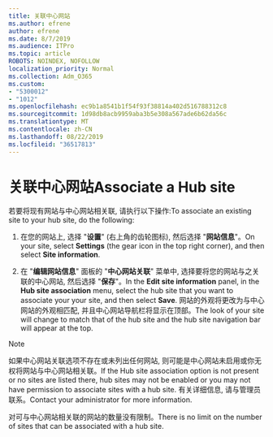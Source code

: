 ```yaml
---
title: 关联中心网站
ms.author: efrene
author: efrene
ms.date: 8/7/2019
ms.audience: ITPro
ms.topic: article
ROBOTS: NOINDEX, NOFOLLOW
localization_priority: Normal
ms.collection: Adm_O365
ms.custom:
- "5300012"
- "1012"
ms.openlocfilehash: ec9b1a8541b1f54f93f38814a402d516788312c8
ms.sourcegitcommit: 1d98db8acb9959aba3b5e308a567ade6b62da56c
ms.translationtype: MT
ms.contentlocale: zh-CN
ms.lasthandoff: 08/22/2019
ms.locfileid: "36517813"
---
```

# <a name="associate-a-hub-site"></a><span data-ttu-id="b07c7-102">关联中心网站</span><span class="sxs-lookup"><span data-stu-id="b07c7-102">Associate a Hub site</span></span>

<span data-ttu-id="b07c7-103">若要将现有网站与中心网站相关联, 请执行以下操作:</span><span class="sxs-lookup"><span data-stu-id="b07c7-103">To associate an existing site to your hub site, do the following:</span></span>
  
1. <span data-ttu-id="b07c7-104">在您的网站上, 选择 "**设置**" (右上角的齿轮图标), 然后选择 "**网站信息**"。</span><span class="sxs-lookup"><span data-stu-id="b07c7-104">On your site, select **Settings** (the gear icon in the top right corner), and then select **Site information**.</span></span>

2. <span data-ttu-id="b07c7-105">在 "**编辑网站信息**" 面板的 "**中心网站关联**" 菜单中, 选择要将您的网站与之关联的中心网站, 然后选择 "**保存**"。</span><span class="sxs-lookup"><span data-stu-id="b07c7-105">In the **Edit site information** panel, in the **Hub site association** menu, select the hub site that you want to associate your your site, and then select **Save**.</span></span> <span data-ttu-id="b07c7-106">网站的外观将更改为与中心网站的外观相匹配, 并且中心网站导航栏将显示在顶部。</span><span class="sxs-lookup"><span data-stu-id="b07c7-106">The look of your site will change to match that of the hub site and the hub site navigation bar will appear at the top.</span></span>

 > [!Note]
><span data-ttu-id="b07c7-107">如果中心网站关联选项不存在或未列出任何网站, 则可能是中心网站未启用或你无权将网站与中心网站相关联。</span><span class="sxs-lookup"><span data-stu-id="b07c7-107">If the Hub site association option is not present or no sites are listed there, hub sites may not be enabled or you may not have permission to associate sites with a hub site.</span></span> <span data-ttu-id="b07c7-108">有关详细信息, 请与管理员联系。</span><span class="sxs-lookup"><span data-stu-id="b07c7-108">Contact your administrator for more information.</span></span>
>
><span data-ttu-id="b07c7-109">对可与中心网站相关联的网站的数量没有限制。</span><span class="sxs-lookup"><span data-stu-id="b07c7-109">There is no limit on the number of sites that can be associated with a hub site.</span></span>
  